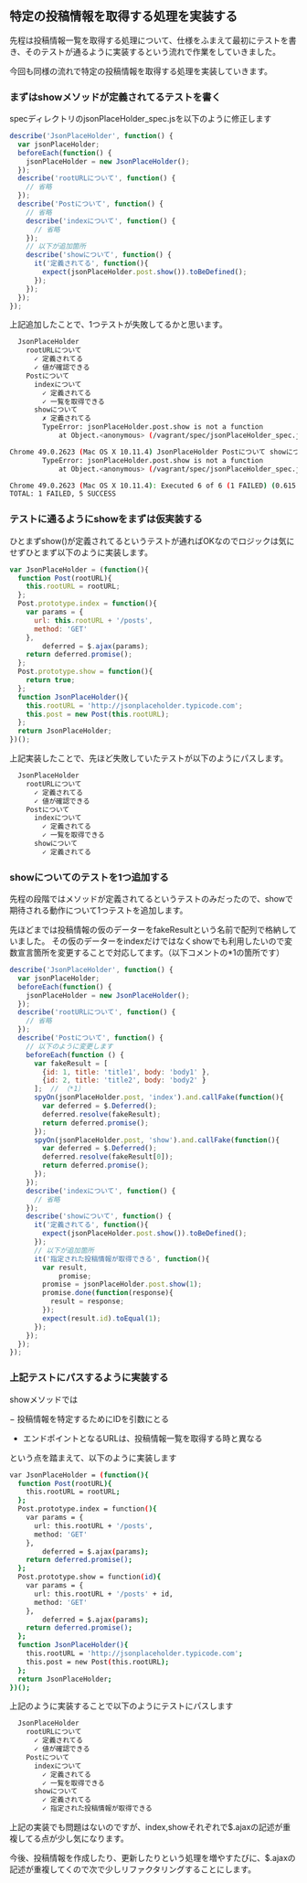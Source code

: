 ## 特定の投稿情報を取得する処理を実装する

先程は投稿情報一覧を取得する処理について、仕様をふまえて最初にテストを書き、そのテストが通るように実装するという流れで作業をしていきました。

今回も同様の流れで特定の投稿情報を取得する処理を実装していきます。

### まずはshowメソッドが定義されてるテストを書く

specディレクトリのjsonPlaceHolder_spec.jsを以下のように修正します

```javascript
describe('JsonPlaceHolder', function() {
  var jsonPlaceHolder;
  beforeEach(function() {
    jsonPlaceHolder = new JsonPlaceHolder();
  });
  describe('rootURLについて', function() {
    // 省略
  });
  describe('Postについて', function() {
    // 省略
    describe('indexについて', function() {
      // 省略
    });
    // 以下が追加箇所
    describe('showについて', function() {
      it('定義されてる', function(){
        expect(jsonPlaceHolder.post.show()).toBeDefined();
      });
    });
  });
});
```

上記追加したことで、1つテストが失敗してるかと思います。

```sh
  JsonPlaceHolder
    rootURLについて
      ✓ 定義されてる
      ✓ 値が確認できる
    Postについて
      indexについて
        ✓ 定義されてる
        ✓ 一覧を取得できる
      showについて
        ✗ 定義されてる
        TypeError: jsonPlaceHolder.post.show is not a function
            at Object.<anonymous> (/vagrant/spec/jsonPlaceHolder_spec.js:42:37)

Chrome 49.0.2623 (Mac OS X 10.11.4) JsonPlaceHolder Postについて showについて 定義されてる FAILED
        TypeError: jsonPlaceHolder.post.show is not a function
            at Object.<anonymous> (/vagrant/spec/jsonPlaceHolder_spec.js:42:37)

Chrome 49.0.2623 (Mac OS X 10.11.4): Executed 6 of 6 (1 FAILED) (0.615 secs / 0.008 secs)
TOTAL: 1 FAILED, 5 SUCCESS
```

### テストに通るようにshowをまずは仮実装する


ひとまずshow()が定義されてるというテストが通ればOKなのでロジックは気にせずひとまず以下のように実装します。

```javascript
var JsonPlaceHolder = (function(){
  function Post(rootURL){
    this.rootURL = rootURL;
  };
  Post.prototype.index = function(){
    var params = {
      url: this.rootURL + '/posts',
      method: 'GET'
    },
        deferred = $.ajax(params);
    return deferred.promise();
  };
  Post.prototype.show = function(){
    return true;
  };
  function JsonPlaceHolder(){
    this.rootURL = 'http://jsonplaceholder.typicode.com';
    this.post = new Post(this.rootURL);
  };
  return JsonPlaceHolder;
})();
```

上記実装したことで、先ほど失敗していたテストが以下のようにパスします。

```sh
  JsonPlaceHolder
    rootURLについて
      ✓ 定義されてる
      ✓ 値が確認できる
    Postについて
      indexについて
        ✓ 定義されてる
        ✓ 一覧を取得できる
      showについて
        ✓ 定義されてる
```

### showについてのテストを1つ追加する

先程の段階ではメソッドが定義されてるというテストのみだったので、showで期待される動作について1つテストを追加します。

先ほどまでは投稿情報の仮のデーターをfakeResultという名前で配列で格納していました。
その仮のデーターをindexだけではなくshowでも利用したいので変数宣言箇所を変更することで対応してます。（以下コメントの*1の箇所です）

```javascript
describe('JsonPlaceHolder', function() {
  var jsonPlaceHolder;
  beforeEach(function() {
    jsonPlaceHolder = new JsonPlaceHolder();
  });
  describe('rootURLについて', function() {
    // 省略
  });
  describe('Postについて', function() {
    // 以下のように変更します
    beforeEach(function () {
      var fakeResult = [
        {id: 1, title: 'title1', body: 'body1' },
        {id: 2, title: 'title2', body: 'body2' }
      ];  // （*1）
      spyOn(jsonPlaceHolder.post, 'index').and.callFake(function(){
        var deferred = $.Deferred();
        deferred.resolve(fakeResult);
        return deferred.promise();
      });
      spyOn(jsonPlaceHolder.post, 'show').and.callFake(function(){
        var deferred = $.Deferred();
        deferred.resolve(fakeResult[0]);
        return deferred.promise();
      });
    });
    describe('indexについて', function() {
      // 省略
    });
    describe('showについて', function() {
      it('定義されてる', function(){
        expect(jsonPlaceHolder.post.show()).toBeDefined();
      });
      // 以下が追加箇所
      it('指定された投稿情報が取得できる', function(){
        var result,
            promise;
        promise = jsonPlaceHolder.post.show(1);
        promise.done(function(response){
          result = response;
        });
        expect(result.id).toEqual(1);
      });
    });
  });
});
```

### 上記テストにパスするように実装する

showメソッドでは

− 投稿情報を特定するためにIDを引数にとる
- エンドポイントとなるURLは、投稿情報一覧を取得する時と異なる

という点を踏まえて、以下のように実装します


```sh
var JsonPlaceHolder = (function(){
  function Post(rootURL){
    this.rootURL = rootURL;
  };
  Post.prototype.index = function(){
    var params = {
      url: this.rootURL + '/posts',
      method: 'GET'
    },
        deferred = $.ajax(params);
    return deferred.promise();
  };
  Post.prototype.show = function(id){
    var params = {
      url: this.rootURL + '/posts' + id,
      method: 'GET'
    },
        deferred = $.ajax(params);
    return deferred.promise();
  };
  function JsonPlaceHolder(){
    this.rootURL = 'http://jsonplaceholder.typicode.com';
    this.post = new Post(this.rootURL);
  };
  return JsonPlaceHolder;
})();
```

上記のように実装することで以下のようにテストにパスします


```sh
  JsonPlaceHolder
    rootURLについて
      ✓ 定義されてる
      ✓ 値が確認できる
    Postについて
      indexについて
        ✓ 定義されてる
        ✓ 一覧を取得できる
      showについて
        ✓ 定義されてる
        ✓ 指定された投稿情報が取得できる
```

上記の実装でも問題はないのですが、index,showそれぞれで$.ajaxの記述が重複してる点が少し気になります。

今後、投稿情報を作成したり、更新したりという処理を増やすたびに、$.ajaxの記述が重複してくので次で少しリファクタリングすることにします。
